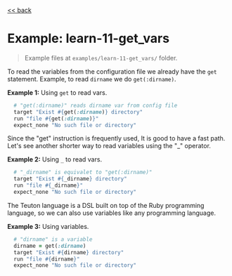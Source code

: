 [<< back](README.md)

# Example: learn-11-get_vars

> Example files at `examples/learn-11-get_vars/` folder.

To read the variables from the configuration file we already have the `get` statement. Example, to read `dirname` we do `get(:dirname)`.

**Example 1:** Using `get` to read vars.

```ruby
  # "get(:dirname)" reads dirname var from config file
  target "Exist #{get(:dirname)} directory"
  run "file #{get(:dirname)}"
  expect_none "No such file or directory"
```

Since the "get" instruction is frequently used, It is good to have a fast path. Let's see another shorter way to read variables using the "_" operator.

**Example 2:** Using `_` to read vars.

```ruby
  # "_dirname" is equivalet to "get(:dirname)"
  target "Exist #{_dirname} directory"
  run "file #{_dirname}"
  expect_none "No such file or directory"
```

The Teuton language is a DSL built on top of the Ruby programming language, so we can also use variables like any programming language.

**Example 3:** Using variables.

```ruby
  # "dirname" is a variable
  dirname = get(:dirname)
  target "Exist #{dirname} directory"
  run "file #{dirname}"
  expect_none "No such file or directory"
```
